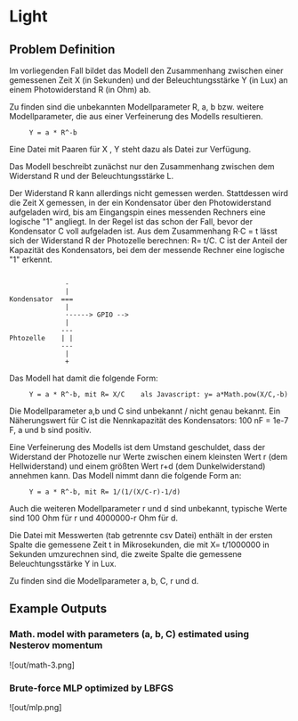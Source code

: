 # Light

## Problem Definition

Im vorliegenden Fall bildet das Modell den Zusammenhang zwischen
einer gemessenen Zeit X (in Sekunden) und der Beleuchtungsstärke 
Y (in Lux) an einem Photowiderstand R (in Ohm) ab.

Zu finden sind die unbekannten Modellparameter R, a, b bzw. weitere
Modellparameter, die aus einer Verfeinerung des Modells resultieren.

```
     Y = a * R^-b
```

Eine Datei mit Paaren für X , Y steht dazu als Datei zur Verfügung.

Das Modell beschreibt zunächst nur den Zusammenhang zwischen dem
Widerstand R und der Beleuchtungsstärke L. 

Der Widerstand R kann allerdings nicht gemessen werden. 
Stattdessen wird die Zeit X gemessen, in der ein Kondensator über den 
Photowiderstand aufgeladen wird, bis 
am Eingangspin eines messenden Rechners eine logische "1" angliegt.
In der Regel ist das schon der Fall, bevor der Kondensator C voll 
aufgeladen ist. Aus dem Zusammenhang  R·C = t lässt sich der Widerstand R 
der Photozelle berechnen: R= t/C. C ist der Anteil der Kapazität des 
Kondensators, bei dem der messende Rechner eine logische "1" erkennt.

```

              -
              |
Kondensator  ===
              |
              ·-----> GPIO -->
              |
             ---
Phtozelle    | |
             ---
              |
              +
```

Das Modell hat damit die folgende Form:

```
     Y = a * R^-b, mit R= X/C    als Javascript: y= a*Math.pow(X/C,-b) 
```

Die Modellparameter a,b und C sind unbekannt / nicht genau bekannt.
Ein Näherungswert für C ist die Nennkapazität des 
Kondensators: 100 nF = 1e-7 F, a und b sind positiv.

Eine Verfeinerung des Modells ist dem Umstand geschuldet, dass
der Widerstand der Photozelle nur Werte zwischen einem kleinsten 
Wert r (dem Hellwiderstand) und einem größten Wert r+d (dem Dunkelwiderstand)
annehmen kann. Das Modell nimmt dann die folgende Form an:

```
     Y = a * R^-b, mit R= 1/(1/(X/C-r)-1/d)
```

Auch die weiteren Modellparameter r und d sind unbekannt, typische Werte
sind 100 Ohm für r und 4000000-r Ohm für d.

Die Datei mit Messwerten (tab getrennte csv Datei) enthält in der ersten 
Spalte die gemessene Zeit t in Mikrosekunden, 
die mit X= t/1000000 in Sekunden umzurechnen sind,
die zweite Spalte die gemessene Beleuchtungsstärke Y in Lux.

Zu finden sind die Modellparameter a, b, C, r und d.


## Example Outputs

### Math. model with parameters (a, b, C) estimated using Nesterov momentum

![out/math-3.png]

### Brute-force MLP optimized by LBFGS

![out/mlp.png]
